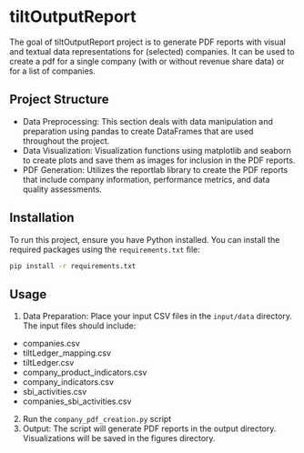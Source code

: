 # tiltOutputReport
The goal of tiltOutputReport project is to generate PDF reports with visual and textual data representations for (selected) companies. It can be used to create a pdf for a single company (with or without revenue share data) or for a list of companies. 

## Project Structure
- Data Preprocessing: This section deals with data manipulation and preparation using pandas to create DataFrames that are used throughout the project.
- Data Visualization: Visualization functions using matplotlib and seaborn to create plots and save them as images for inclusion in the PDF reports.
- PDF Generation: Utilizes the reportlab library to create the PDF reports that include company information, performance metrics, and data quality assessments.

## Installation
To run this project, ensure you have Python installed. You can install the required packages using the `requirements.txt` file:

```bash
pip install -r requirements.txt
```

## Usage
1. Data Preparation: Place your input CSV files in the `input/data` directory. The input files should include:
- companies.csv
- tiltLedger_mapping.csv
- tiltLedger.csv
- company_product_indicators.csv
- company_indicators.csv
- sbi_activities.csv
- companies_sbi_activities.csv
2. Run the `company_pdf_creation.py` script
3. Output: The script will generate PDF reports in the output directory. Visualizations will be saved in the figures directory.